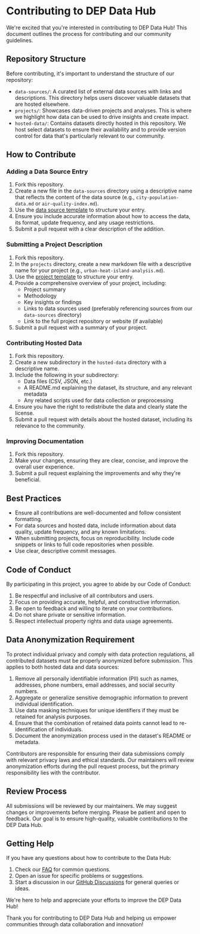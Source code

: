 # Contributing to DEP Data Hub

We're excited that you're interested in contributing to DEP Data Hub! This document outlines the process for contributing and our community guidelines.

## Repository Structure

Before contributing, it's important to understand the structure of our repository:

- `data-sources/`: A curated list of external data sources with links and descriptions. This directory helps users discover valuable datasets that are hosted elsewhere.
- `projects/`: Showcases data-driven projects and analyses. This is where we highlight how data can be used to drive insights and create impact.
- `hosted-data/`: Contains datasets directly hosted in this repository. We host select datasets to ensure their availability and to provide version control for data that's particularly relevant to our community.

## How to Contribute

### Adding a Data Source Entry

1. Fork this repository.
2. Create a new file in the `data-sources` directory using a descriptive name that reflects the content of the data source (e.g., `city-population-data.md` or `air-quality-index.md`).
3. Use the [data source template](docs/data-source-template.md) to structure your entry.
4. Ensure you include accurate information about how to access the data, its format, update frequency, and any usage restrictions.
5. Submit a pull request with a clear description of the addition.

### Submitting a Project Description

1. Fork this repository.
2. In the `projects` directory, create a new markdown file with a descriptive name for your project (e.g., `urban-heat-island-analysis.md`).
3. Use the [project template](docs/project-template.md) to structure your entry.
4. Provide a comprehensive overview of your project, including:
   - Project summary
   - Methodology
   - Key insights or findings
   - Links to data sources used (preferably referencing sources from our `data-sources` directory)
   - Link to the full project repository or website (if available)
5. Submit a pull request with a summary of your project.

### Contributing Hosted Data

1. Fork this repository.
2. Create a new subdirectory in the `hosted-data` directory with a descriptive name.
3. Include the following in your subdirectory:
   - Data files (CSV, JSON, etc.)
   - A README.md explaining the dataset, its structure, and any relevant metadata
   - Any related scripts used for data collection or preprocessing
4. Ensure you have the right to redistribute the data and clearly state the license.
5. Submit a pull request with details about the hosted dataset, including its relevance to the community.

### Improving Documentation

1. Fork this repository.
2. Make your changes, ensuring they are clear, concise, and improve the overall user experience.
3. Submit a pull request explaining the improvements and why they're beneficial.

## Best Practices

- Ensure all contributions are well-documented and follow consistent formatting.
- For data sources and hosted data, include information about data quality, update frequency, and any known limitations.
- When submitting projects, focus on reproducibility. Include code snippets or links to full code repositories when possible.
- Use clear, descriptive commit messages.

## Code of Conduct

By participating in this project, you agree to abide by our Code of Conduct:

1. Be respectful and inclusive of all contributors and users.
2. Focus on providing accurate, helpful, and constructive information.
3. Be open to feedback and willing to iterate on your contributions.
4. Do not share private or sensitive information.
5. Respect intellectual property rights and data usage agreements.

## Data Anonymization Requirement

To protect individual privacy and comply with data protection regulations, all contributed datasets must be properly anonymized before submission. This applies to both hosted data and data sources:

1. Remove all personally identifiable information (PII) such as names, addresses, phone numbers, email addresses, and social security numbers.
2. Aggregate or generalize sensitive demographic information to prevent individual identification.
3. Use data masking techniques for unique identifiers if they must be retained for analysis purposes.
4. Ensure that the combination of retained data points cannot lead to re-identification of individuals.
5. Document the anonymization process used in the dataset's README or metadata.

Contributors are responsible for ensuring their data submissions comply with relevant privacy laws and ethical standards. Our maintainers will review anonymization efforts during the pull request process, but the primary responsibility lies with the contributor.

## Review Process

All submissions will be reviewed by our maintainers. We may suggest changes or improvements before merging. Please be patient and open to feedback. Our goal is to ensure high-quality, valuable contributions to the DEP Data Hub.

## Getting Help

If you have any questions about how to contribute to the Data Hub:

1. Check our [FAQ](docs/FAQ.md) for common questions.
2. Open an issue for specific problems or suggestions.
3. Start a discussion in our [GitHub Discussions](link-to-discussions) for general queries or ideas.

We're here to help and appreciate your efforts to improve the DEP Data Hub!

Thank you for contributing to DEP Data Hub and helping us empower communities through data collaboration and innovation!
